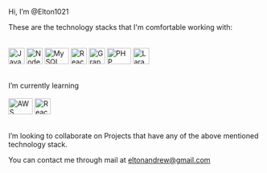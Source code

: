 Hi, I’m @Elton1021

These are the technology stacks that I'm comfortable working with:<br><br>
<img src="http://3con14.biz/code/_data/js/intro/js-logo.png" width="32" height="32" title="Javascript" alt="Javascript"/>
<img src="https://www.freepnglogos.com/uploads/javascript-png/javascript-nodejs-logo-27.png" width="32" height="32" title="Node.js" alt="Node.js"/>
<img src="https://download.logo.wine/logo/MySQL/MySQL-Logo.wine.png" width="48" height="32" title="MySQL" alt="MySQL"/>
<img src="https://cdn.freebiesupply.com/logos/large/2x/react-1-logo-png-transparent.png" width="32" height="32" title="React" alt="ReactJs"/>
<img src="https://upload.wikimedia.org/wikipedia/commons/thumb/1/17/GraphQL_Logo.svg/2048px-GraphQL_Logo.svg.png" width="32" height="32" title="GraphQL" alt="GraphQL"/>
<img src="https://brandslogos.com/wp-content/uploads/thumbs/php-logo-vector.svg" width="48" height="32" title="PHP" alt="PHP" style="margin-top:16px"/>
<img src="https://upload.wikimedia.org/wikipedia/commons/thumb/9/9a/Laravel.svg/1200px-Laravel.svg.png" width="32" height="32" title="Laravel" alt="Laravel"/>
<br><br>

I’m currently learning<br><br>
<img src="https://upload.wikimedia.org/wikipedia/commons/thumb/9/93/Amazon_Web_Services_Logo.svg/1024px-Amazon_Web_Services_Logo.svg.png" width="48" height="32" title="AWS" alt="AWS"/>
<img src="https://cdn.freebiesupply.com/logos/large/2x/react-1-logo-png-transparent.png" width="32" height="32" title="React Native" alt="React Native"/>
<br><br>

I’m looking to collaborate on Projects that have any of the above mentioned technology stack.

You can contact me through mail at eltonandrew@gmail.com
